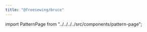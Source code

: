 ```yaml
---
title: "@freesewing/bruce"
---
```


import PatternPage from "../../../../src/components/pattern-page";

<patternpage pattern="bruce" />